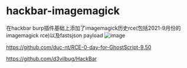 # hackbar-imagemagick
在hackbar burp插件基础上添加了imagemagick历史rce(包括2021-9月份的imagemagick rce)以及fastsjson payload
![image](https://user-images.githubusercontent.com/50195525/133221361-8c31c4c5-6bbe-47ba-b4c6-62d5fbde08af.png)


https://github.com/duc-nt/RCE-0-day-for-GhostScript-9.50 

https://github.com/d3vilbug/HackBar
